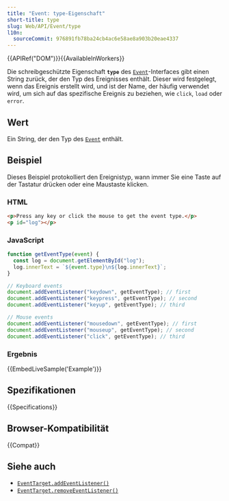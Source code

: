 ```yaml
---
title: "Event: type-Eigenschaft"
short-title: type
slug: Web/API/Event/type
l10n:
  sourceCommit: 976891fb78ba24cb4ac6e58ae8a903b20eae4337
---
```


{{APIRef("DOM")}}{{AvailableInWorkers}}

Die schreibgeschützte Eigenschaft **`type`** des [`Event`](/de/docs/Web/API/Event)-Interfaces gibt einen String zurück, der den Typ des Ereignisses enthält. Dieser wird festgelegt, wenn das Ereignis erstellt wird, und ist der Name, der häufig verwendet wird, um sich auf das spezifische Ereignis zu beziehen, wie `click`, `load` oder `error`.

## Wert

Ein String, der den Typ des [`Event`](/de/docs/Web/API/Event) enthält.

## Beispiel

Dieses Beispiel protokolliert den Ereignistyp, wann immer Sie eine Taste auf der Tastatur drücken oder eine Maustaste klicken.

### HTML

```html
<p>Press any key or click the mouse to get the event type.</p>
<p id="log"></p>
```

### JavaScript

```js
function getEventType(event) {
  const log = document.getElementById("log");
  log.innerText = `${event.type}\n${log.innerText}`;
}

// Keyboard events
document.addEventListener("keydown", getEventType); // first
document.addEventListener("keypress", getEventType); // second
document.addEventListener("keyup", getEventType); // third

// Mouse events
document.addEventListener("mousedown", getEventType); // first
document.addEventListener("mouseup", getEventType); // second
document.addEventListener("click", getEventType); // third
```

### Ergebnis

{{EmbedLiveSample('Example')}}

## Spezifikationen

{{Specifications}}

## Browser-Kompatibilität

{{Compat}}

## Siehe auch

- [`EventTarget.addEventListener()`](/de/docs/Web/API/EventTarget/addEventListener)
- [`EventTarget.removeEventListener()`](/de/docs/Web/API/EventTarget/removeEventListener)
